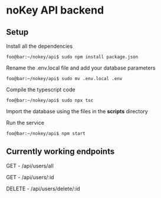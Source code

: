 # noKey API backend
## Setup
Install all the dependencies
```console
foo@bar:~/nokey/api$ sudo npm install package.json
```
Rename the .env.local file and add your database parameters
```console
foo@bar:~/nokey/api$ sudo mv .env.local .env
```
Compile the typescript code
```console
foo@bar:~/nokey/api$ sudo npx tsc
```
Import the database using the files in the **scripts** directory


Run the service
```console
foo@bar:~/nokey/api$ npm start
```

## Currently working endpoints
GET - /api/users/all

GET - /api/users/:id

DELETE - /api/users/delete/:id
